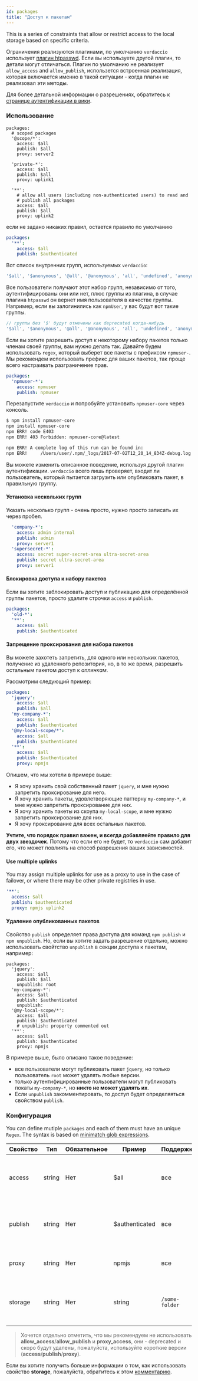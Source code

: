 ```yaml
---
id: packages
title: "Доступ к пакетам"
---
```


This is a series of constraints that allow or restrict access to the local storage based on specific criteria.

Ограничения реализуются плагинами, по умолчанию `verdaccio` использует [плагин htpasswd](https://github.com/verdaccio/verdaccio-htpasswd). Если вы используете другой плагин, то детали могут отличаться. Плагин по умолчанию не реализует `allow_access` and `allow_publish`, использется встроенная реализация, которая включается именно в такой ситуации - когда плагин не реализовал эти методы.

Для более детальной информации о разрешениях, обратитесь к [странице аутентификации в вики](auth.md).

### Использование

```yalm
packages:
  # scoped packages
  '@scope/*':
    access: $all
    publish: $all
    proxy: server2

  'private-*':
    access: $all
    publish: $all
    proxy: uplink1

  '**':
    # allow all users (including non-authenticated users) to read and
    # publish all packages
    access: $all
    publish: $all
    proxy: uplink2
```

если не задано никаких правил, остается правило по умолчанию

```yaml
packages:
  '**':
    access: $all
    publish: $authenticated
```

Вот список внутренних групп, используемых `verdaccio`:

```js
'$all', '$anonymous', '@all', '@anonymous', 'all', 'undefined', 'anonymous'
```

Все пользователи получают этот набор групп, независимо от того, аутентифицированы они или нет, плюс группы из плагина, в случае плагина `htpasswd` он вернет имя пользователя в качестве группы. Например, если вы залогинились как `npmUser`, у вас будут вот такие группы.

```js
// группы без '$' будут отмечены как deprecated когда-нибудь
'$all', '$anonymous', '@all', '@anonymous', 'all', 'undefined', 'anonymous', 'npmUser'
```

Если вы хотите разрешить доступ к некоторому набору пакетов только членам своей группы, вам нужно делать так. Давайте будем использовать `regex`, который выберет все пакеты с префиксом `npmuser-`. Мы рекомендем использовать префикс для ваших пакетов, так проще всего настраивать разграничение прав.

```yaml
packages:
  'npmuser-*':
    access: npmuser
    publish: npmuser
```

Перезапустите `verdaccio` и попробуйте установить `npmuser-core` через консоль.

```bash
$ npm install npmuser-core
npm install npmuser-core
npm ERR! code E403
npm ERR! 403 Forbidden: npmuser-core@latest

npm ERR! A complete log of this run can be found in:
npm ERR!     /Users/user/.npm/_logs/2017-07-02T12_20_14_834Z-debug.log
```

Вы можете изменить описанное поведение, используя другой плагин аутентификации. `verdaccio` всего лишь проверяет, входит ли пользователь, который пытается загрузить или опубликовать пакет, в правильную группу.

#### Установка нескольких групп

Указать несколько групп - очень просто, нужно просто записать их через пробел.

```yaml
  'company-*':
    access: admin internal
    publish: admin
    proxy: server1
  'supersecret-*':
    access: secret super-secret-area ultra-secret-area
    publish: secret ultra-secret-area
    proxy: server1
```

#### Блокировка доступа к набору пакетов

Если вы хотите заблокировать доступ и публикацию для определённой группы пакетов, просто удалите строчки `access` и `publish`.

```yaml
packages:
  'old-*':
  '**':
    access: $all
    publish: $authenticated
```

#### Запрещение проксирования для набора пакетов

Вы можете захотеть запретить, для одного или нескольких пакетов, получение из удаленного репозитория, но, в то же время, разрешить остальным пакетом доступ к *аплинкам*.

Рассмотрим следующий пример:

```yaml
packages:
  'jquery':
    access: $all
    publish: $all
  'my-company-*':
    access: $all
    publish: $authenticated
  '@my-local-scope/*':
    access: $all
    publish: $authenticated
  '**':
    access: $all
    publish: $authenticated
    proxy: npmjs
```

Опишем, что мы хотели в примере выше:

* Я хочу хранить свой собственный пакет `jquery`, и мне нужно запретить проксирование для него.
* Я хочу хранить пакеты, удовлетворяющие паттерну `my-company-*`, и мне нужно запретить проксирование для них.
* Я хочу хранить пакеты из скоупа `my-local-scope`, и мне нужно запретить проксирование для них.
* Я хочу проксирование для всех остальных пакетов.

**Учтите, что порядок правил важен, и всегда добавляейте правило для двух звездочек**. Потому что если его не будет, то `verdaccio` сам добавит его, что может повлиять на способ разрешения ваших зависимостей.

#### Use multiple uplinks

You may assign multiple uplinks for use as a proxy to use in the case of failover, or where there may be other private registries in use.

```yaml
'**':
  access: $all
  publish: $authenticated
  proxy: npmjs uplink2
```

#### Удаление опубликованных пакетов

Свойство `publish` определяет права доступа для команд `npm publish` и `npm unpublish`. Но, если вы хотите задать разрешение отдельно, можно использовать свойтство `unpublish` в секции доступа к пакетам, например:

```yalm
packages:
  'jquery':
    access: $all
    publish: $all
    unpublish: root
  'my-company-*':
    access: $all
    publish: $authenticated
    unpublish:
  '@my-local-scope/*':
    access: $all
    publish: $authenticated
    # unpublish: property commented out
  '**':
    access: $all
    publish: $authenticated
    proxy: npmjs
```

В примере выше, было описано такое поведение:

* все пользователи могут публиковать пакет `jquery`, но только пользователь `root` может удалять любые версии.
* только аутентифицированные пользователи могут публиковать покаты `my-company-*`, но **никто не может удалять их**.
* Если `unpublish` закомментировать, то доступ будет определяяться свойством `publish`.

### Конфигурация

You can define mutiple `packages` and each of them must have an unique `Regex`. The syntax is based on [minimatch glob expressions](https://github.com/isaacs/minimatch).

| Свойство | Тип    | Обязательное | Пример         | Поддержка      | Описание                                                   |
| -------- | ------ | ------------ | -------------- | -------------- | ---------------------------------------------------------- |
| access   | string | Нет          | $all           | все            | определяет группы, которым можно скачать этот пакет        |
| publish  | string | Нет          | $authenticated | все            | определяет группы, которым можно публиковать этот пакет    |
| proxy    | string | Нет          | npmjs          | все            | определяет аплинки для этого пакета                        |
| storage  | string | Нет          | string         | `/some-folder` | определяет подпапку в хранилище для этого пакета (пакетов) |

> Хочется отдельно отметить, что мы рекомендуем не использовать **allow_access**/**allow_publish** и **proxy_access**, они - deprecated и скоро будут удалены, пожалуйста, используйте короткие версии (**access**/**publish**/**proxy**).

Если вы хотите получить больше информации о том, как использовать свойство **storage**, пожалуйста, обратитесь к этом [комментарию](https://github.com/verdaccio/verdaccio/issues/1383#issuecomment-509933674).